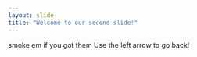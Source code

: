 ```yaml
---
layout: slide
title: "Welcome to our second slide!"
---
```

smoke em if you got them
Use the left arrow to go back!
